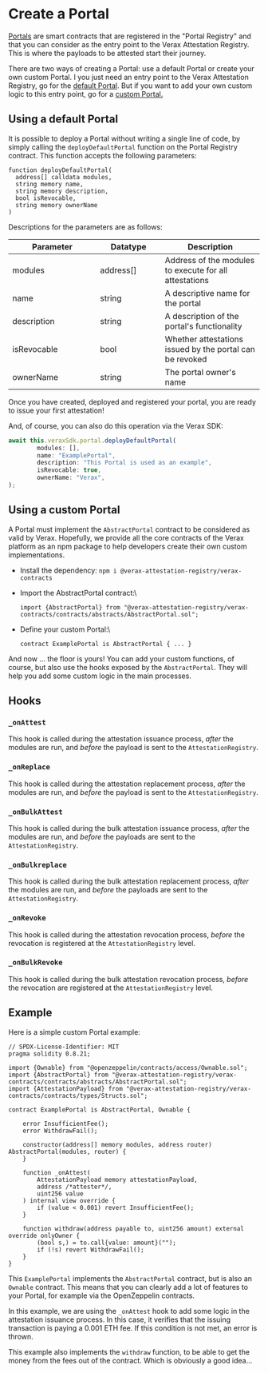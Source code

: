 # Create a Portal

[Portals](../../core-concepts/portals.md) are smart contracts that are registered in the "Portal Registry" and that you can consider as the entry point to the Verax Attestation Registry. This is where the payloads to be attested start their journey.

There are two ways of creating a Portal: use a default Portal or create your own custom Portal. I you just need an entry point to the Verax Attestation Registry, go for the [default Portal](create-a-portal.md#using-a-default-portal). But if you want to add your own custom logic to this entry point, go for a [custom Portal.](create-a-portal.md#using-a-custom-portal)

## Using a default Portal

It is possible to deploy a Portal without writing a single line of code, by simply calling the `deployDefaultPortal` function on the Portal Registry contract. This function accepts the following parameters:

```solidity
function deployDefaultPortal(
  address[] calldata modules,
  string memory name,
  string memory description,
  bool isRevocable,
  string memory ownerName
)
```

Descriptions for the parameters are as follows:

<table><thead><tr><th width="160.08201438848917">Parameter</th><th width="114">Datatype</th><th>Description</th></tr></thead><tbody><tr><td>modules</td><td>address[]</td><td>Address of the modules to execute for all attestations</td></tr><tr><td>name</td><td>string</td><td>A descriptive name for the portal</td></tr><tr><td>description</td><td>string</td><td>A description of the portal's functionality</td></tr><tr><td>isRevocable</td><td>bool</td><td>Whether attestations issued by the portal can be revoked</td></tr><tr><td>ownerName</td><td>string</td><td>The portal owner's name</td></tr></tbody></table>

Once you have created, deployed and registered your portal, you are ready to issue your first attestation!

And, of course, you can also do this operation via the Verax SDK:

```typescript
await this.veraxSdk.portal.deployDefaultPortal(
        modules: [],
        name: "ExamplePortal",
        description: "This Portal is used as an example",
        isRevocable: true,
        ownerName: "Verax",
);
```

## Using a custom Portal

A Portal must implement the `AbstractPortal` contract to be considered as valid by Verax. Hopefully, we provide all the core contracts of the Verax platform as an npm package to help developers create their own custom implementations.

* Install the dependency: `npm i @verax-attestation-registry/verax-contracts`
*   Import the AbstractPortal contract:\


    ```solidity
    import {AbstractPortal} from "@verax-attestation-registry/verax-contracts/contracts/abstracts/AbstractPortal.sol";
    ```
*   Define your custom Portal:\


    ```solidity
    contract ExamplePortal is AbstractPortal { ... }
    ```

And now ... the floor is yours! You can add your custom functions, of course, but also use the hooks exposed by the `AbstractPortal`. They will help you add some custom logic in the main processes.

## Hooks

### `_onAttest`

This hook is called during the attestation issuance process, _after_ the modules are run, and _before_ the payload is sent to the `AttestationRegistry`.

### `_onReplace`

This hook is called during the attestation replacement process, _after_ the modules are run, and _before_ the payload is sent to the `AttestationRegistry`.

### `_onBulkAttest`

This hook is called during the bulk attestation issuance process, _after_ the modules are run, and _before_ the payloads are sent to the `AttestationRegistry`.

### `_onBulkreplace`

This hook is called during the bulk attestation replacement process, _after_ the modules are run, and _before_ the payloads are sent to the `AttestationRegistry`.

### `_onRevoke`

This hook is called during the attestation revocation process, _before_ the revocation is registered at the `AttestationRegistry` level.

### `_onBulkRevoke`

This hook is called during the bulk attestation revocation process, _before_ the revocation are registered at the `AttestationRegistry` level.

## Example

Here is a simple custom Portal example:

```solidity
// SPDX-License-Identifier: MIT
pragma solidity 0.8.21;

import {Ownable} from "@openzeppelin/contracts/access/Ownable.sol";
import {AbstractPortal} from "@verax-attestation-registry/verax-contracts/contracts/abstracts/AbstractPortal.sol";
import {AttestationPayload} from "@verax-attestation-registry/verax-contracts/contracts/types/Structs.sol";

contract ExamplePortal is AbstractPortal, Ownable {

    error InsufficientFee();
    error WithdrawFail();

    constructor(address[] memory modules, address router) AbstractPortal(modules, router) {
    }

    function _onAttest(
        AttestationPayload memory attestationPayload,
        address /*attester*/,
        uint256 value
    ) internal view override {
        if (value < 0.001) revert InsufficientFee();
    }

    function withdraw(address payable to, uint256 amount) external override onlyOwner {
        (bool s,) = to.call{value: amount}("");
        if (!s) revert WithdrawFail();
    }
}
```

This `ExamplePortal` implements the `AbstractPortal` contract, but is also an `Ownable` contract. This means that you can clearly add a lot of features to your Portal, for example via the OpenZeppelin contracts.

In this example, we are using the `_onAttest` hook to add some logic in the attestation issuance process. In this case, it verifies that the issuing transaction is paying a 0.001 ETH fee. If this condition is not met, an error is thrown.

This example also implements the `withdraw` function, to be able to get the money from the fees out of the contract. Which is obviously a good idea...
